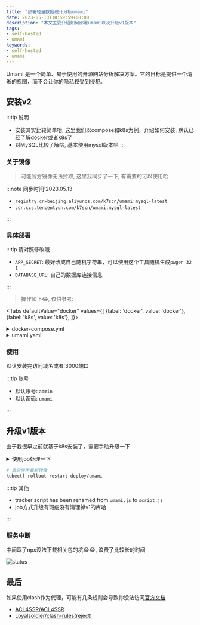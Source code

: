 ```yaml
---
title: "部署轻量数据统计分析umami"
date: 2023-05-13T18:59:59+08:00
description: "本文主要介绍如何部署umami以及升级v1版本"
tags:
- self-hosted
- umami
keywords:
- self-hosted
- umami
---
```






Umami 是一个简单、易于使用的开源网站分析解决方案。它的目标是提供一个清晰的视图，而不会让你的隐私权受到侵犯。

<!-- truncate -->

## 安装v2

:::tip 说明
- 安装其实比较简单哈, 这里我们以compose和k8s为例，介绍如何安装, 默认已经了解docker或者k8s了
- 对MySQL比较了解哈, 基本使用mysql版本哈
:::

### 关于镜像

> 可能官方镜像无法拉取, 这里我同步了一下, 有需要的可以使用哈

:::note 同步时间:2023.05.13

- `registry.cn-beijing.aliyuncs.com/k7scn/umami:mysql-latest`
- `ccr.ccs.tencentyun.com/k7scn/umami:mysql-latest`

:::

### 具体部署

:::tip 请对照修改哦

- `APP_SECRET`: 最好改成自己随机字符串，可以使用这个工具随机生成`pwgen 32 1`
- `DATABASE_URL`: 自己的数据库连接信息

:::

> 操作如下😂, 仅供参考:

<Tabs
  defaultValue="docker"
  values={[
    {label: 'docker', value: 'docker'},
    {label: 'k8s', value: 'k8s'},
  ]}>
  <TabItem value="docker" label="docker">
<details>
<summary>docker-compose.yml</summary>

```yaml title="示例如下,数据库信息根据自己的要求"
---
version: '3'
services:
  umami:
    image: ccr.ccs.tencentyun.com/k7scn/umami:mysql-latest
    container_name: umami
    ports:
      - "3000:3000"
    environment:
      DATABASE_URL: mysql://umami:umamipassword@db:3306/umami
      DATABASE_TYPE: mysql
      APP_SECRET: umami_hash_salt_random_secrets
    depends_on:
      - db
    restart: always
  db:
    image: bitnami/mysql:8.0
    container_name: db
    environment:
      MYSQL_ROOT_PASSWORD: rootpassword
      MYSQL_USER: umami
      MYSQL_PASSWORD: umamipassword
      MYSQL_DATABASE: umami
    volumes:
      - 'mysql_data:/bitnami/mysql/data'
    restart: always
    healthcheck:
      test: ['CMD', '/opt/bitnami/scripts/mysql/healthcheck.sh']
      interval: 15s
      timeout: 5s
      retries: 6
volumes:
  mysql_data:
    driver: local
```

</details>
  </TabItem>
  <TabItem value="k8s" label="k8s">
<details>
<summary>umami.yaml</summary>

```yaml title='示例如下, 默认数据库已经通过helm安装好了'
apiVersion: apps/v1
kind: Deployment
metadata:
  annotations:
    mode.ysicing.me/workload: web
  labels:
    mode.ysicing.me/workload: web
    k8s.ysicing.me/name: umami
  name: umami
spec:
  replicas: 1
  strategy:
    rollingUpdate:
      maxSurge: 25%
      maxUnavailable: 0%
    type: RollingUpdate
  selector:
    matchLabels:
      mode.ysicing.me/workload: web
      k8s.ysicing.me/name: umami
  template:
    metadata:
      labels:
        mode.ysicing.me/workload: web
        k8s.ysicing.me/name: umami
    spec:
      containers:
      - image: ccr.ccs.tencentyun.com/k7scn/umami:mysql-latest
        imagePullPolicy: Always
        name: umami
        env:
        - name: DATABASE_URL
          value: "mysql://umami:umamipassword@mysql.default.svc:3306/umami"
        - name: APP_SECRET
          value: "umami_hash_salt_random_secrets"
        - name: DATABASE_TYPE
          value: "mysql"
        resources:
          limits:
            cpu: 500m
            memory: 500Mi
          requests:
            cpu: 100m
            memory: 100Mi
        terminationMessagePath: /dev/termination-log
        terminationMessagePolicy: File
      restartPolicy: Always
      terminationGracePeriodSeconds: 30
---
apiVersion: v1
kind: Service
metadata:
  annotations:
    mode.ysicing.me/workload: web
  labels:
    mode.ysicing.me/workload: web
    k8s.ysicing.me/name: umami
  name: umami
spec:
  ports:
  - name: http
    port: 3000
    protocol: TCP
    targetPort: 3000
  selector:
    mode.ysicing.me/workload: web
    k8s.ysicing.me/name: umami
  sessionAffinity: None
  type: ClusterIP
---
apiVersion: networking.k8s.io/v1
kind: Ingress
metadata:
  annotations:
    mode.ysicing.me/workload: web
  labels:
    mode.ysicing.me/workload: web
  name: umami
spec:
  ingressClassName: nginx
  rules:
  - host: umami.external.ysicing.cloud
    http:
      paths:
      - backend:
          service:
            name: umami
            port:
              name: http
        path: /
        pathType: ImplementationSpecific
```

</details>
  </TabItem>
</Tabs>

### 使用

默认安装完访问域名或者:3000端口

:::tip 账号

- 默认账号: `admin`
- 默认密码: `umami`

:::

## 升级v1版本

由于我很早之前就基于k8s安装了，需要手动升级一下

<details>
<summary>使用job处理一下</summary>

```yaml title="升级脚本"
apiVersion: batch/v1
kind: Job
metadata:
  name: unami-upgrade
spec:
  template:
    metadata:
      name: unami-upgrade
    spec:
      containers:
        - name: unami-upgrade
          image: ccr.ccs.tencentyun.com/k7scn/umami:mysql-latest
          command: ["sh", "-c", "npm config set registry https://registry.npm.taobao.org/ && npx @umami/migrate-v1-v2@latest"]
          workingDir: /app
          env:
            - name: DATABASE_URL
              value: "mysql://umami:umamipassword@mysql.default.svc:3306/umami"
            - name: APP_SECRET
              value: "umami_hash_salt_random_secrets"
            - name: DATABASE_TYPE
              value: "mysql"
      restartPolicy: Never
  backoffLimit: 1
```

</details>

```bash
# 重启使用最新镜像
kubectl rollout restart deploy/umami
```

:::tip 其他

- tracker script has been renamed from `umami.js` to `script.js`
- job方式升级有瑕疵没有清理掉v1的库哈

:::

### 服务中断

中间踩了npx没法下载相关包的坑😂😂, 浪费了比较长的时间

![status](/images/blog/20230513/umami-status.png)

## 最后

如果使用clash作为代理，可能有几条规则会导致你没法访问[官方文档](https://umami.is/)

- [ACL4SSR/ACL4SSR](https://raw.githubusercontent.com/ACL4SSR/ACL4SSR/master/Clash/Providers/BanEasyListChina.yaml)
- [Loyalsoldier/clash-rules(reject)](https://cdn.jsdelivr.net/gh/Loyalsoldier/clash-rules@release/reject.txt)

